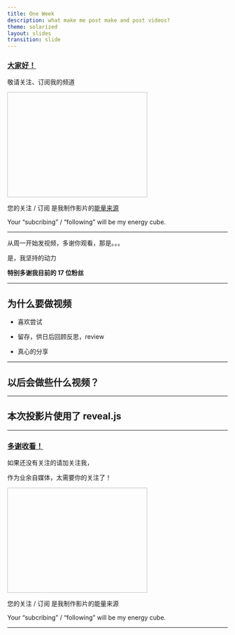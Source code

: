 ```yaml
---
title: One Week
description: what make me post make and post videos?
theme: solarized
layout: slides
transition: slide
---
```


<style type="text/css">
.reveal * { 
  text-align: left;
 }
 .reveal em {
    font-size: smaller;
}
</style>

### <u>大家好！</u>

敬请关注、订阅我的频道

<img data-src="/images/energy-cube.jpg"  height="240" width="320">

您的关注 / 订阅 是我制作影片的<u>能量来源</u>

Your “subcribing” / “following” will be my energy cube. 

---

从周一开始发视频，多谢你观看，那是。。。

是，我坚持的动力

**特别多谢我目前的 17 位粉丝**

---

## 为什么要做视频

- <p class="fragment">喜欢尝试<p>
- <p class="fragment">留存，供日后回顾反思，review<p>
- <p class="fragment">真心的分享<p>

---

## 以后会做些什么视频？

---

## 本次投影片使用了 reveal.js



---

### <u>多谢收看！</u>

如果还没有关注的请加关注我，

作为业余自媒体，太需要你的关注了！

<img data-src="/images/energy-cube.jpg"  height="240" width="320">

您的关注 / 订阅 是我制作影片的能量来源

Your “subcribing” / “following” will be my energy cube. 

---

